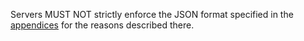 
Servers MUST NOT strictly enforce the JSON format specified in the
[appendices](/appendices#canonical-json) for the reasons
described there.
